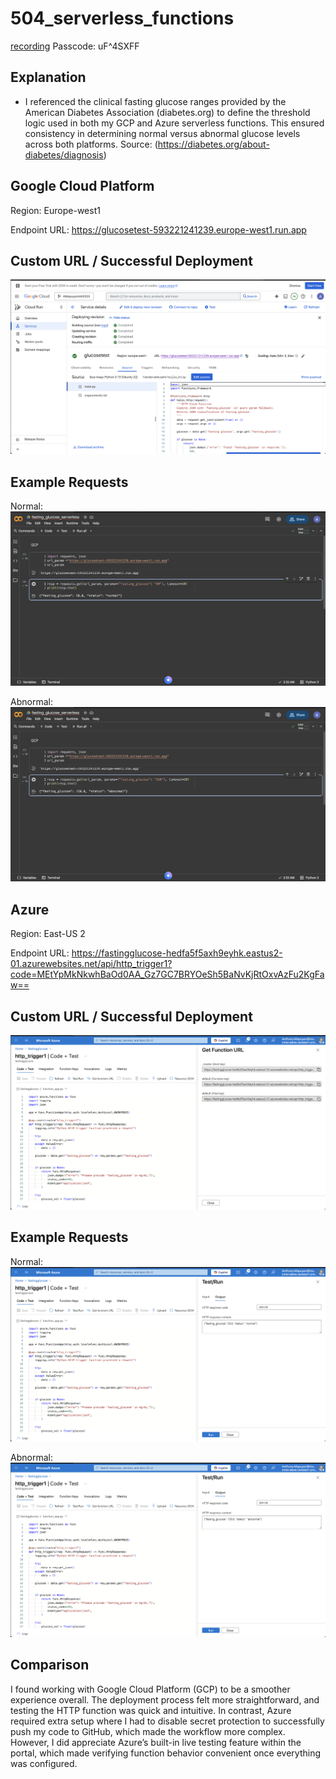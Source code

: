 # 504_serverless_functions
[recording](https://stonybrook.zoom.us/rec/share/Xq9-1WEpFHQHAi5aQIFfIlnBroxORfnFXnKG7TQCz0CaPXI--DlFTktuOas-PRV3.-dBT740tzay6ZuYo?startTime=1760745120000)
Passcode: uF^4SXFF

## Explanation
- I referenced the clinical fasting glucose ranges provided by the American Diabetes Association (diabetes.org) to define the threshold logic used in both my GCP and Azure serverless functions. This ensured consistency in determining normal versus abnormal glucose levels across both platforms.
Source: (https://diabetes.org/about-diabetes/diagnosis)

## Google Cloud Platform
Region: Europe-west1

Endpoint URL: https://glucosetest-593221241239.europe-west1.run.app

## Custom URL / Successful Deployment
![url](images/gcp_url.png)

## Example Requests
Normal:
![norm](images/gcp_norm.png)

Abnormal:
![abn](images/gcp_abno.png)

## Azure
Region: East-US 2

Endpoint URL: https://fastingglucose-hedfa5f5axh9eyhk.eastus2-01.azurewebsites.net/api/http_trigger1?code=MEtYpMkNkwhBaOd0AA_Gz7GC7BRYOeSh5BaNvKjRtOxvAzFu2KgFaw==

## Custom URL / Successful Deployment
![url](images/azure_url.png)

## Example Requests
Normal:
![norm](images/azure_norm.png)

Abnormal:
![abn](images/azure_abn.png)

## Comparison
I found working with Google Cloud Platform (GCP) to be a smoother experience overall. The deployment process felt more straightforward, and testing the HTTP function was quick and intuitive. In contrast, Azure required extra setup where I had to disable secret protection to successfully push my code to GitHub, which made the workflow more complex. However, I did appreciate Azure’s built-in live testing feature within the portal, which made verifying function behavior convenient once everything was configured.
